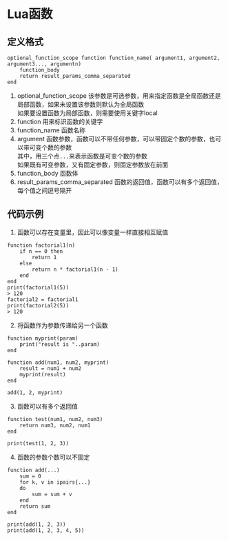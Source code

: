 # Lua函数

## 定义格式
```
optional_function_scope function function_name( argument1, argument2, argument3..., argumentn)
    function_body
    return result_params_comma_separated
end
```
1. optional_function_scope
该参数是可选参数，用来指定函数是全局函数还是局部函数，如果未设置该参数则默认为全局函数  
如果要设置函数为局部函数，则需要使用关键字local  
2. function
用来标识函数的关键字  
3. function_name
函数名称  
4. argument
函数参数，函数可以不带任何参数，可以带固定个数的参数，也可以带可变个数的参数  
其中，用三个点```...```来表示函数是可变个数的参数  
如果既有可变参数，又有固定参数，则固定参数放在前面  
5. function_body
函数体  
6. result_params_comma_separated
函数的返回值，函数可以有多个返回值，每个值之间逗号隔开  


## 代码示例
1. 函数可以存在变量里，因此可以像变量一样直接相互赋值  
```
function factorial1(n)
    if n == 0 then
        return 1
    else
        return n * factorial1(n - 1)
    end
end
print(factorial1(5))
> 120
factorial2 = factorial1
print(factorial2(5))
> 120
```
2. 将函数作为参数传递给另一个函数
```
function myprint(param)
	print("result is "..param)
end

function add(num1, num2, myprint)
	result = num1 + num2
	myprint(result)
end

add(1, 2, myprint)
```
3. 函数可以有多个返回值
```
function test(num1, num2, num3)
	return num3, num2, num1
end

print(test(1, 2, 3))
```
4. 函数的参数个数可以不固定
```
function add(...)
	sum = 0
	for k, v in ipairs{...}
	do
		sum = sum + v
	end
	return sum
end

print(add(1, 2, 3))
print(add(1, 2, 3, 4, 5))
```